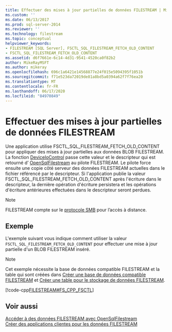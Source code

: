 ```yaml
---
title: Effectuer des mises à jour partielles de données FILESTREAM | Microsoft Docs
ms.custom: ''
ms.date: 06/13/2017
ms.prod: sql-server-2014
ms.reviewer: ''
ms.technology: filestream
ms.topic: conceptual
helpviewer_keywords:
- FILESTREAM [SQL Server], FSCTL_SQL_FILESTREAM_FETCH_OLD_CONTENT
- FSCTL_SQL_FILESTREAM_FETCH_OLD_CONTENT
ms.assetid: d6f7661e-6c14-4d31-9541-4520ca0f82b2
author: MikeRayMSFT
ms.author: mikeray
ms.openlocfilehash: 696c1a6421e14568877e24f015e5094395f1051b
ms.sourcegitcommit: f71e523da72019de81a8bd5a0394a62f7f76ea20
ms.translationtype: MT
ms.contentlocale: fr-FR
ms.lasthandoff: 06/17/2020
ms.locfileid: "84970849"
---
```

# <a name="make-partial-updates-to-filestream-data"></a>Effectuer des mises à jour partielles de données FILESTREAM
  Une application utilise FSCTL_SQL_FILESTREAM_FETCH_OLD_CONTENT pour appliquer des mises à jour partielles aux données BLOB FILESTREAM. La fonction [DeviceIoControl](https://go.microsoft.com/fwlink/?LinkId=105527) passe cette valeur et le descripteur qui est retourné d’ [OpenSqlFilestream](access-filestream-data-with-opensqlfilestream.md) au pilote FILESTREAM. Le pilote force ensuite une copie côté serveur des données FILESTREAM actuelles dans le fichier référencé par le descripteur. Si l'application publie la valeur FSCTL_SQL_FILESTREAM_FETCH_OLD_CONTENT après l'écriture dans le descripteur, la dernière opération d'écriture persistera et les opérations d'écriture antérieures effectuées dans le descripteur seront perdues.  
  
> [!NOTE]  
>  FILESTREAM compte sur le [protocole SMB](https://go.microsoft.com/fwlink/?LinkId=112454) pour l’accès à distance.  
  
## <a name="example"></a>Exemple  
 L'exemple suivant vous indique comment utiliser la valeur `FSCTL_SQL_FILESTREAM_FETCH_OLD_CONTENT` pour effectuer une mise à jour partielle d'un BLOB FILESTREAM inséré.  
  
> [!NOTE]  
>  Cet exemple nécessite la base de données compatible FILESTREAM et la table qui sont créées dans [Créer une base de données compatible FILESTREAM](create-a-filestream-enabled-database.md) et [Créer une table pour le stockage de données FILESTREAM](create-a-table-for-storing-filestream-data.md).  
  
 [!code-cpp[FILESTREAM#FS_CPP_FSCTL](../../snippets/tsql/SQL15/tsql/filestream/cpp/filestream.cpp#fs_cpp_fsctl)]  
  
## <a name="see-also"></a>Voir aussi  
 [Accéder à des données FILESTREAM avec OpenSqlFilestream](access-filestream-data-with-opensqlfilestream.md)   
 [Créer des applications clientes pour les données FILESTREAM](create-client-applications-for-filestream-data.md)  
  
  

